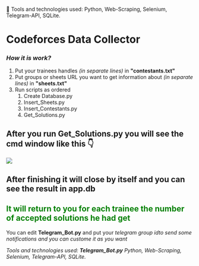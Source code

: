 
 Tools and technologies used: Python, Web-Scraping, Selenium, Telegram-API, SQLite.

<h1>Codeforces Data Collector</h1>
<h3><em>How it is work?</em></h3>
<ol>
    <li>Put your trainees handles <em>(in separate lines)</em> in <strong>"contestants.txt"</strong></li>
    <li>Put groups or sheets URL you want to get information about <em>(in separate lines)</em> in <strong>"sheets.txt"</strong></li>
    <li>Run scripts as ordered
        <ol>
            <li>Create Database.py</li>
            <li>Insert_Sheets.py</li>
            <li>Insert_Contestants.py</li>
            <li>Get_Solutions.py</li>
        </ol>
    </li>
</ol>

<h2>After you run <strong>Get_Solutions.py</strong> you will see the cmd window like this 👇</h2>
<img src="![scraping](https://user-images.githubusercontent.com/53629881/163649012-1b1b40af-105a-434c-ad8b-d70f8056a39a.PNG)
" />

<h2>After finishing it will close by itself and you can see the result in <strong>app.db</strong> </h2>
<h2 style="color:green;">It will return to you for each trainee the number of accepted solutions he had get</h2>

<p>You can edit <strong>Telegram_Bot.py</strong> and put your <em>telegram group id<em>to send some notifications and you can custome it as you want</p>
  
 <p><em>Tools and technologies used: <strong>Telegram_Bot.py</strong> Python, Web-Scraping, Selenium, Telegram-API, SQLite.</p>
